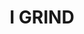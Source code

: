 ---
inv_num: 2018-045
add_credit:
url: 2018-045-i-grind
title: I GRIND
year: '2018'
display_year: '2018'
medium: Laserjet on 711 take-out bag
dims: 33 x 20 cm
pitch:
ps:
live_url:
youtube:
related_code:
subheading:
download:
commission:
layout: things-i-made
---